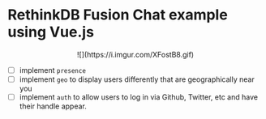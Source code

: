 # RethinkDB Fusion Chat example using Vue.js

<center>![](https://i.imgur.com/XFostB8.gif)</center>

- [ ] implement `presence`
- [ ] implement `geo` to display users differently that are geographically near you
- [ ] implement `auth` to allow users to log in via Github, Twitter, etc and have their handle appear.
